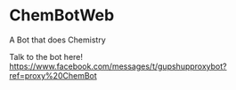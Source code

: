 # ChemBotWeb
A Bot that does Chemistry

Talk to the bot here! https://www.facebook.com/messages/t/gupshupproxybot?ref=proxy%20ChemBot
